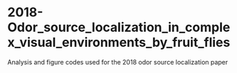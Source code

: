 # 2018-Odor_source_localization_in_complex_visual_environments_by_fruit_flies
Analysis and figure codes used for the 2018 odor source localization paper
